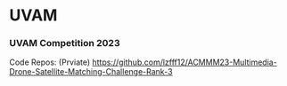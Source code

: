 # UVAM



### UVAM Competition 2023 

Code Repos: 
(Prviate) https://github.com/lzfff12/ACMMM23-Multimedia-Drone-Satellite-Matching-Challenge-Rank-3 
